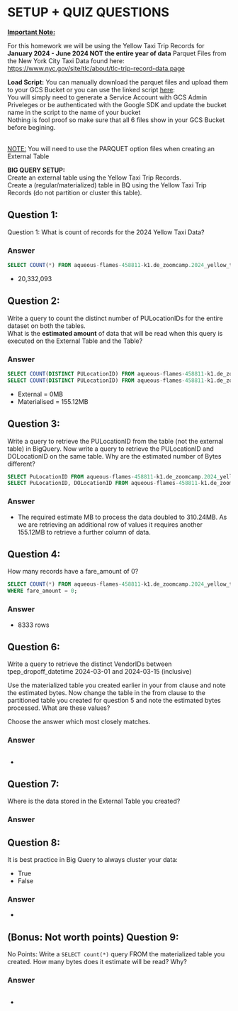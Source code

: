 # SETUP + QUIZ QUESTIONS

<b><u>Important Note:</b></u> <p> For this homework we will be using the Yellow Taxi Trip Records for **January 2024 - June 2024 NOT the entire year of data** 
Parquet Files from the New York
City Taxi Data found here: </br> https://www.nyc.gov/site/tlc/about/tlc-trip-record-data.page </br>

**Load Script:** You can manually download the parquet files and upload them to your GCS Bucket or you can use the linked script [here](./load_yellow_taxi_data.py):<br>
You will simply need to generate a Service Account with GCS Admin Priveleges or be authenticated with the Google SDK and update the bucket name in the script to the name of your bucket<br>
Nothing is fool proof so make sure that all 6 files show in your GCS Bucket before begining.</br><br>

<u>NOTE:</u> You will need to use the PARQUET option files when creating an External Table</br>

<b>BIG QUERY SETUP:</b></br>
Create an external table using the Yellow Taxi Trip Records. </br>
Create a (regular/materialized) table in BQ using the Yellow Taxi Trip Records (do not partition or cluster this table). </br>
</p>

## Question 1:
Question 1: What is count of records for the 2024 Yellow Taxi Data?

### Answer
```sql
SELECT COUNT(*) FROM aqueous-flames-458811-k1.de_zoomcamp.2024_yellow_tripdata_materialised
```

- 20,332,093

## Question 2:
Write a query to count the distinct number of PULocationIDs for the entire dataset on both the tables.</br> 
What is the **estimated amount** of data that will be read when this query is executed on the External Table and the Table?

### Answer
```sql
SELECT COUNT(DISTINCT PULocationID) FROM aqueous-flames-458811-k1.de_zoomcamp.2024_external_yellow_tripdata
SELECT COUNT(DISTINCT PULocationID) FROM aqueous-flames-458811-k1.de_zoomcamp.2024_yellow_tripdata_materialised
```

- External = 0MB
- Materialised = 155.12MB

## Question 3:
Write a query to retrieve the PULocationID from the table (not the external table) in BigQuery. Now write a query to retrieve the PULocationID and DOLocationID on the same table. Why are the estimated number of Bytes different?

```sql
SELECT PuLocationID FROM aqueous-flames-458811-k1.de_zoomcamp.2024_yellow_tripdata_materialised
SELECT PuLocationID, DOLocationID FROM aqueous-flames-458811-k1.de_zoomcamp.2024_yellow_tripdata_materialised
```

### Answer

- The required estimate MB to process the data doubled to 310.24MB. As we are retrieving an additional row of values it requires another 155.12MB to retrieve a further column of data.

## Question 4:
How many records have a fare_amount of 0?

```sql
SELECT COUNT(*) FROM aqueous-flames-458811-k1.de_zoomcamp.2024_yellow_tripdata_materialised
WHERE fare_amount = 0;
```
### Answer

- 8333 rows

## Question 6:
Write a query to retrieve the distinct VendorIDs between tpep_dropoff_datetime
2024-03-01 and 2024-03-15 (inclusive)</br>

Use the materialized table you created earlier in your from clause and note the estimated bytes. Now change the table in the from clause to the partitioned table you created for question 5 and note the estimated bytes processed. What are these values? </br>

Choose the answer which most closely matches.</br> 

### Answer
```sql

```

-

## Question 7: 
Where is the data stored in the External Table you created?

### Answer


## Question 8:
It is best practice in Big Query to always cluster your data:
- True
- False

### Answer

- 

## (Bonus: Not worth points) Question 9:
No Points: Write a `SELECT count(*)` query FROM the materialized table you created. How many bytes does it estimate will be read? Why?

### Answer
```sql

```

-
